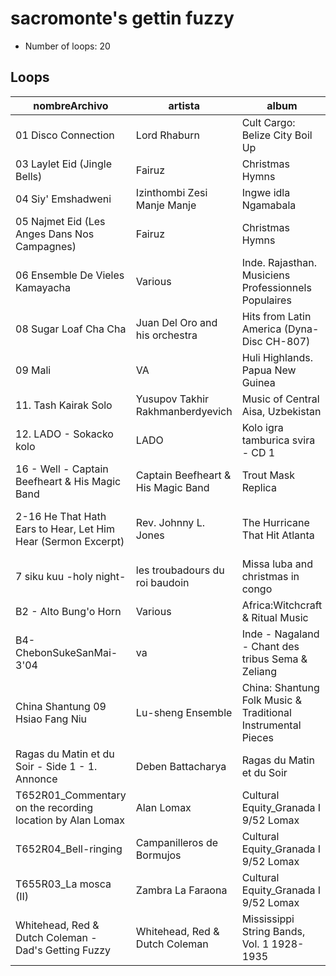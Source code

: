 
# sacromonte's gettin fuzzy

- Number of loops: 20

## Loops

|nombreArchivo|artista|album|titulo|fecha|lugar|antropoloop|
| --- | --- | --- | --- | --- | --- | --- |
|01 Disco Connection|Lord Rhaburn|Cult Cargo: Belize City Boil Up|Disco Connection|19¿¿|Belice|sacromonte's gettin fuzzy|
|03 Laylet Eid (Jingle Bells)|Fairuz|Christmas Hymns|Laylet Eid (Jingle Bells)|1986|Libano|sacromonte's gettin fuzzy|
|04 Siy' Emshadweni|Izinthombi Zesi Manje Manje|Ingwe idla Ngamabala|Siy' Emshadweni|1968|Sudafrica|sacromonte's gettin fuzzy|
|05 Najmet Eid (Les Anges Dans Nos Campagnes)|Fairuz|Christmas Hymns|Najmet Eid (Les Anges Dans Nos Campagnes)|1986|Libano|sacromonte's gettin fuzzy|
|06 Ensemble De Vieles Kamayacha|Various|Inde. Rajasthan. Musiciens Professionnels Populaires|Ensemble De Vièle Kamayacha, Clarinette Murali Et Claquettes Khartal|1972|India-Rajasthan|sacromonte's gettin fuzzy|
|08 Sugar Loaf Cha Cha|Juan Del Oro and his orchestra|Hits from Latin America (Dyna-Disc CH-807)|Sugar Loaf Cha Cha|19¿¿|Brasil|sacromonte's gettin fuzzy|
|09 Mali|VA|Huli Highlands. Papua New Guinea|Mali|1974|Papua-Nueva Guinea|sacromonte's gettin fuzzy|
|11. Tash Kairak Solo|Yusupov Takhir Rakhmanberdyevich|Music of Central Aisa, Uzbekistan|Tash Kairak Solo|1994|Uzbekistan|sacromonte's gettin fuzzy|
|12. LADO - Sokacko kolo|LADO|Kolo igra  tamburica svira - CD 1|Sokacko kolo|1998|Serbia|sacromonte's gettin fuzzy|
|16 - Well - Captain Beefheart & His Magic Band|Captain Beefheart & His Magic Band|Trout Mask Replica|Well|1969|California|sacromonte's gettin fuzzy|
|2-16 He That Hath Ears to Hear, Let Him Hear (Sermon Excerpt)|Rev. Johnny L. Jones|The Hurricane That Hit Atlanta|He That Hath Ears to Hear, Let Him Hear (Sermon Excerpt)|19¿¿|Atlanta|sacromonte's gettin fuzzy|
|7 siku kuu -holy night-|les troubadours du roi baudoin|Missa luba and christmas in congo|Siku Kuu (Holy Night)|1958|Rep. Dem. del Congo|sacromonte's gettin fuzzy|
|B2 - Alto Bung'o Horn|Various|Africa:Witchcraft & Ritual Music|Alto Bung'o Horn|1975|Kenia|sacromonte's gettin fuzzy|
|B4-ChebonSukeSanMai-3'04|va|Inde - Nagaland - Chant des tribus Sema & Zeliang|ChebonSukeSanMai|1985|India-Nagaland|sacromonte's gettin fuzzy|
|China Shantung 09 Hsiao Fang Niu|Lu-sheng Ensemble|China: Shantung Folk Music & Traditional Instrumental Pieces|Hsiao Fang Niu|1972|Shandong|sacromonte's gettin fuzzy|
|Ragas du Matin et du Soir - Side 1 - 1. Annonce|Deben Battacharya|Ragas du Matin et du Soir|Annonce|1976|India|sacromonte's gettin fuzzy|
|T652R01_Commentary on the recording location by Alan Lomax|Alan Lomax|Cultural Equity_Granada I 9/52 Lomax|Commentary on the recording location by Alan Lomax|1952|Granada|sacromonte's gettin fuzzy|
|T652R04_Bell-ringing|Campanilleros de Bormujos|Cultural Equity_Granada I 9/52 Lomax|Bell-ringing|1952|Granada|sacromonte's gettin fuzzy|
|T655R03_La mosca (II)|Zambra La Faraona|Cultural Equity_Granada I 9/52 Lomax|La Mosca|1952|Granada|sacromonte's gettin fuzzy|
|Whitehead, Red & Dutch Coleman - Dad's Getting Fuzzy|Whitehead, Red & Dutch Coleman|Mississippi String Bands, Vol. 1 1928-1935|Dad's Getting Fuzzy|1930|Mississippi|sacromonte's gettin fuzzy|

